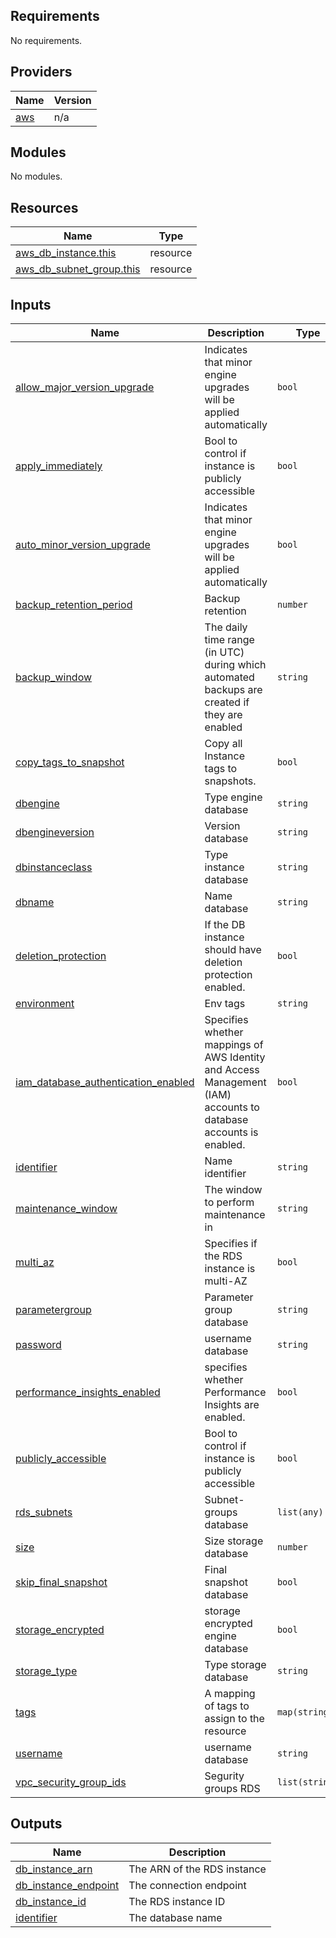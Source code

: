 ## Requirements

No requirements.

## Providers

| Name | Version |
|------|---------|
| <a name="provider_aws"></a> [aws](#provider\_aws) | n/a |

## Modules

No modules.

## Resources

| Name | Type |
|------|------|
| [aws_db_instance.this](https://registry.terraform.io/providers/hashicorp/aws/latest/docs/resources/db_instance) | resource |
| [aws_db_subnet_group.this](https://registry.terraform.io/providers/hashicorp/aws/latest/docs/resources/db_subnet_group) | resource |

## Inputs

| Name | Description | Type | Default | Required |
|------|-------------|------|---------|:--------:|
| <a name="input_allow_major_version_upgrade"></a> [allow\_major\_version\_upgrade](#input\_allow\_major\_version\_upgrade) | Indicates that minor engine upgrades will be applied automatically | `bool` | `false` | no |
| <a name="input_apply_immediately"></a> [apply\_immediately](#input\_apply\_immediately) | Bool to control if instance is publicly accessible | `bool` | `false` | no |
| <a name="input_auto_minor_version_upgrade"></a> [auto\_minor\_version\_upgrade](#input\_auto\_minor\_version\_upgrade) | Indicates that minor engine upgrades will be applied automatically | `bool` | `true` | no |
| <a name="input_backup_retention_period"></a> [backup\_retention\_period](#input\_backup\_retention\_period) | Backup retention | `number` | `7` | no |
| <a name="input_backup_window"></a> [backup\_window](#input\_backup\_window) | The daily time range (in UTC) during which automated backups are created if they are enabled | `string` | `"03:00-06:00"` | no |
| <a name="input_copy_tags_to_snapshot"></a> [copy\_tags\_to\_snapshot](#input\_copy\_tags\_to\_snapshot) | Copy all Instance tags to snapshots. | `bool` | `false` | no |
| <a name="input_dbengine"></a> [dbengine](#input\_dbengine) | Type engine database | `string` | `null` | no |
| <a name="input_dbengineversion"></a> [dbengineversion](#input\_dbengineversion) | Version database | `string` | `"13.7"` | no |
| <a name="input_dbinstanceclass"></a> [dbinstanceclass](#input\_dbinstanceclass) | Type instance database | `string` | `"db.t2.micro"` | no |
| <a name="input_dbname"></a> [dbname](#input\_dbname) | Name database | `string` | n/a | yes |
| <a name="input_deletion_protection"></a> [deletion\_protection](#input\_deletion\_protection) | If the DB instance should have deletion protection enabled. | `bool` | `false` | no |
| <a name="input_environment"></a> [environment](#input\_environment) | Env tags | `string` | n/a | yes |
| <a name="input_iam_database_authentication_enabled"></a> [iam\_database\_authentication\_enabled](#input\_iam\_database\_authentication\_enabled) | Specifies whether mappings of AWS Identity and Access Management (IAM) accounts to database accounts is enabled. | `bool` | `false` | no |
| <a name="input_identifier"></a> [identifier](#input\_identifier) | Name identifier | `string` | n/a | yes |
| <a name="input_maintenance_window"></a> [maintenance\_window](#input\_maintenance\_window) | The window to perform maintenance in | `string` | `"Mon:00:00-Mon:03:00"` | no |
| <a name="input_multi_az"></a> [multi\_az](#input\_multi\_az) | Specifies if the RDS instance is multi-AZ | `bool` | `false` | no |
| <a name="input_parametergroup"></a> [parametergroup](#input\_parametergroup) | Parameter group database | `string` | n/a | yes |
| <a name="input_password"></a> [password](#input\_password) | username database | `string` | n/a | yes |
| <a name="input_performance_insights_enabled"></a> [performance\_insights\_enabled](#input\_performance\_insights\_enabled) | specifies whether Performance Insights are enabled. | `bool` | `false` | no |
| <a name="input_publicly_accessible"></a> [publicly\_accessible](#input\_publicly\_accessible) | Bool to control if instance is publicly accessible | `bool` | `false` | no |
| <a name="input_rds_subnets"></a> [rds\_subnets](#input\_rds\_subnets) | Subnet-groups database | `list(any)` | `[]` | no |
| <a name="input_size"></a> [size](#input\_size) | Size storage database | `number` | `15` | no |
| <a name="input_skip_final_snapshot"></a> [skip\_final\_snapshot](#input\_skip\_final\_snapshot) | Final snapshot database | `bool` | `false` | no |
| <a name="input_storage_encrypted"></a> [storage\_encrypted](#input\_storage\_encrypted) | storage encrypted engine database | `bool` | `"false"` | no |
| <a name="input_storage_type"></a> [storage\_type](#input\_storage\_type) | Type storage database | `string` | `"gp2"` | no |
| <a name="input_tags"></a> [tags](#input\_tags) | A mapping of tags to assign to the resource | `map(string)` | `{}` | no |
| <a name="input_username"></a> [username](#input\_username) | username database | `string` | n/a | yes |
| <a name="input_vpc_security_group_ids"></a> [vpc\_security\_group\_ids](#input\_vpc\_security\_group\_ids) | Segurity groups RDS | `list(string)` | `[]` | no |

## Outputs

| Name | Description |
|------|-------------|
| <a name="output_db_instance_arn"></a> [db\_instance\_arn](#output\_db\_instance\_arn) | The ARN of the RDS instance |
| <a name="output_db_instance_endpoint"></a> [db\_instance\_endpoint](#output\_db\_instance\_endpoint) | The connection endpoint |
| <a name="output_db_instance_id"></a> [db\_instance\_id](#output\_db\_instance\_id) | The RDS instance ID |
| <a name="output_identifier"></a> [identifier](#output\_identifier) | The database name |
